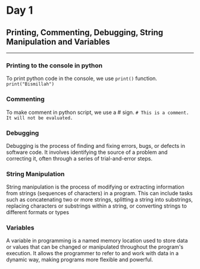 # Day 1
## Printing, Commenting, Debugging, String Manipulation and Variables
---------------------------------------------------------------------

### Printing to the console in python 
To print python code in the console, we use `print()` function. 
`print("Bismillah")`

### Commenting 
To make comment in python script, we use a # sign.
`# This is a comment. It will not be evaluated.`

### Debugging 
Debugging is the process of finding and fixing errors, bugs, or defects in software code. It involves identifying the source of a problem and correcting it, often through a series of trial-and-error steps.  

### String Manipulation 
String manipulation is the process of modifying or extracting information from strings (sequences of characters) in a program. This can include tasks such as concatenating two or more strings, splitting a string into substrings, replacing characters or substrings within a string, or converting strings to different formats or types

### Variables 

A variable in programming is a named memory location used to store data or values that can be changed or manipulated throughout the program's execution. It allows the programmer to refer to and work with data in a dynamic way, making programs more flexible and powerful.

